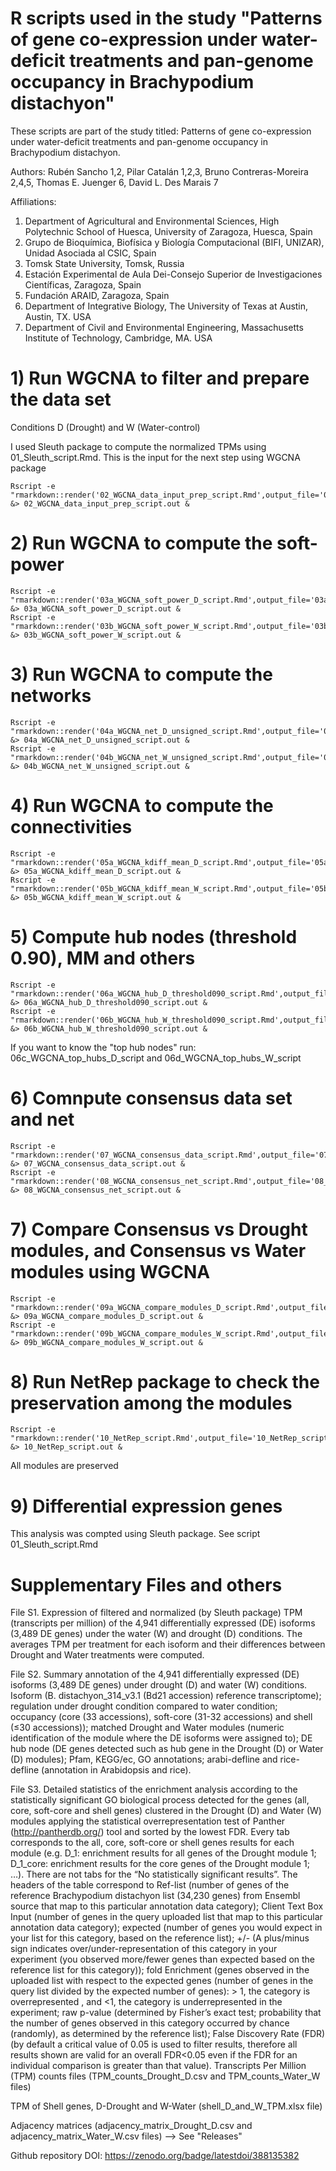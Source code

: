 # R scripts used in the study "Patterns of gene co-expression under water-deficit treatments and pan-genome occupancy in Brachypodium distachyon"


These scripts are part of the study titled: Patterns of gene co-expression under water-deficit treatments and pan-genome occupancy in Brachypodium distachyon.

Authors: Rubén Sancho 1,2, Pilar Catalán 1,2,3, Bruno Contreras-Moreira 2,4,5, Thomas E. Juenger 6, David L. Des Marais 7

Affiliations:

1. Department of Agricultural and Environmental Sciences, High Polytechnic School of Huesca, University of Zaragoza, Huesca, Spain
2. Grupo de Bioquímica, Biofísica y Biología Computacional (BIFI, UNIZAR), Unidad Asociada al CSIC, Spain
3. Tomsk State University, Tomsk, Russia
4. Estación Experimental de Aula Dei-Consejo Superior de Investigaciones Científicas, Zaragoza, Spain
5. Fundación ARAID, Zaragoza, Spain
6. Department of Integrative Biology, The University of Texas at Austin, Austin, TX. USA
7. Department of Civil and Environmental Engineering, Massachusetts Institute of Technology, Cambridge, MA. USA


# 1) Run WGCNA to filter and prepare the data set

Conditions D (Drought) and W (Water-control)

I used Sleuth package to compute the normalized TPMs using 01_Sleuth_script.Rmd. This is the input for the next step using WGCNA package
```
Rscript -e "rmarkdown::render('02_WGCNA_data_input_prep_script.Rmd',output_file='02_WGCNA_data_input_prep_script.html')" &> 02_WGCNA_data_input_prep_script.out &
```

# 2) Run WGCNA to compute the soft-power

```
Rscript -e "rmarkdown::render('03a_WGCNA_soft_power_D_script.Rmd',output_file='03a_WGCNA_soft_power_D_script.html')" &> 03a_WGCNA_soft_power_D_script.out &
Rscript -e "rmarkdown::render('03b_WGCNA_soft_power_W_script.Rmd',output_file='03b_WGCNA_soft_power_W_script.html')" &> 03b_WGCNA_soft_power_W_script.out &
```

# 3) Run WGCNA to compute the networks

```
Rscript -e "rmarkdown::render('04a_WGCNA_net_D_unsigned_script.Rmd',output_file='04a_WGCNA_net_D_unsigned_script.html')" &> 04a_WGCNA_net_D_unsigned_script.out &
Rscript -e "rmarkdown::render('04b_WGCNA_net_W_unsigned_script.Rmd',output_file='04b_WGCNA_net_W_unsigned_script.html')" &> 04b_WGCNA_net_W_unsigned_script.out &
```

# 4) Run WGCNA to compute the connectivities

```
Rscript -e "rmarkdown::render('05a_WGCNA_kdiff_mean_D_script.Rmd',output_file='05a_WGCNA_kdiff_mean_D_script.html')" &> 05a_WGCNA_kdiff_mean_D_script.out &
Rscript -e "rmarkdown::render('05b_WGCNA_kdiff_mean_W_script.Rmd',output_file='05b_WGCNA_kdiff_mean_W_script.html')" &> 05b_WGCNA_kdiff_mean_W_script.out &
```

# 5) Compute hub nodes (threshold 0.90), MM and others

```
Rscript -e "rmarkdown::render('06a_WGCNA_hub_D_threshold090_script.Rmd',output_file='06a_WGCNA_hub_D_threshold090_script.html')" &> 06a_WGCNA_hub_D_threshold090_script.out &
Rscript -e "rmarkdown::render('06b_WGCNA_hub_W_threshold090_script.Rmd',output_file='06b_WGCNA_hub_W_threshold090_script.html')" &> 06b_WGCNA_hub_W_threshold090_script.out &
```

If you want to know the "top hub nodes" run: 06c_WGCNA_top_hubs_D_script and 06d_WGCNA_top_hubs_W_script

# 6) Comnpute consensus data set and net

```
Rscript -e "rmarkdown::render('07_WGCNA_consensus_data_script.Rmd',output_file='07_WGCNA_consensus_data_script.html')" &> 07_WGCNA_consensus_data_script.out &
Rscript -e "rmarkdown::render('08_WGCNA_consensus_net_script.Rmd',output_file='08_WGCNA_consensus_net_script.html')" &> 08_WGCNA_consensus_net_script.out &
```

# 7) Compare Consensus vs Drought modules, and Consensus vs Water modules using WGCNA

```
Rscript -e "rmarkdown::render('09a_WGCNA_compare_modules_D_script.Rmd',output_file='09a_WGCNA_compare_modules_D_script.html')" &> 09a_WGCNA_compare_modules_D_script.out &
Rscript -e "rmarkdown::render('09b_WGCNA_compare_modules_W_script.Rmd',output_file='09b_WGCNA_compare_modules_W_script.html')" &> 09b_WGCNA_compare_modules_W_script.out &
```

# 8) Run NetRep package to check the preservation among the modules

```
Rscript -e "rmarkdown::render('10_NetRep_script.Rmd',output_file='10_NetRep_script.html')" &> 10_NetRep_script.out &
```

All modules are preserved

# 9) Differential expression genes

This analysis was compted using Sleuth package. See script 01_Sleuth_script.Rmd



# Supplementary Files and others

File S1. Expression of filtered and normalized (by Sleuth package) TPM (transcripts per million) of the 4,941 differentially expressed (DE) isoforms (3,489 DE genes) under the water (W) and drought (D) conditions. The averages TPM per treatment for each isoform and their differences between Drought and Water treatments were computed.

File S2. Summary annotation of the 4,941 differentially expressed (DE) isoforms (3,489 DE genes) under drought (D) and water (W) conditions. Isoform (B. distachyon_314_v3.1 (Bd21 accession) reference transcriptome); regulation under drought condition compared to water condition; occupancy (core (33 accessions), soft-core (31-32 accessions) and shell (≤30 accessions)); matched Drought and Water modules (numeric identification of the module where the DE isoforms were assigned to); DE hub node (DE genes detected such as hub gene in the Drought (D) or Water (D) modules); Pfam, KEGG/ec, GO annotations; arabi-defline and rice-defline (annotation in Arabidopsis and rice).

File S3. Detailed statistics of the enrichment analysis according to the statistically significant GO biological process detected for the genes (all, core, soft-core and shell genes) clustered in the Drought (D) and Water (W) modules applying the statistical overrepresentation test of Panther (http://pantherdb.org/) tool and sorted by the lowest FDR. Every tab corresponds to the all, core, soft-core or shell genes results for each module (e.g. D_1: enrichment results for all genes of the Drought module 1; D_1_core: enrichment results for the core genes of the Drought module 1; …). There are not tabs for the “No statistically significant results”. The headers of the table correspond to Ref-list (number of genes of the reference Brachypodium distachyon list (34,230 genes) from Ensembl source that map to this particular annotation data category); Client Text Box Input (number of genes in the query uploaded list that map to this particular annotation data category); expected (number of genes you would expect in your list for this category, based on the reference list); +/- (A plus/minus sign indicates over/under-representation of this category in your experiment (you observed more/fewer genes than expected based on the reference list for this category)); fold Enrichment (genes observed in the uploaded list with respect to the expected genes (number of genes in the query list divided by the expected number of genes): > 1, the category is overrepresented , and <1, the category is underrepresented in the experiment; raw p-value (determined by Fisher’s exact test; probability that the number of genes observed in this category occurred by chance (randomly), as determined by the reference list); False Discovery Rate (FDR) (by default a critical value of 0.05 is used to filter results, therefore all results shown are valid for an overall FDR<0.05 even if the FDR for an individual comparison is greater than that value).
Transcripts Per Million (TPM) counts files (TPM_counts_Drought_D.csv and TPM_counts_Water_W files)

TPM of Shell genes, D-Drought and W-Water (shell_D_and_W_TPM.xlsx file)

Adjacency matrices (adjacency_matrix_Drought_D.csv and adjacency_matrix_Water_W.csv files) --> See "Releases"

Github repository DOI: https://zenodo.org/badge/latestdoi/388135382
